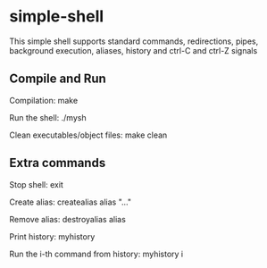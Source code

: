 # simple-shell

This simple shell supports standard commands, redirections, pipes, background execution, aliases, history and ctrl-C and ctrl-Z signals

## Compile and Run

Compilation: make

Run the shell: ./mysh

Clean executables/object files: make clean

## Extra commands

Stop shell: exit

Create alias: createalias alias "..."

Remove alias: destroyalias alias

Print history: myhistory

Run the i-th command from history: myhistory i